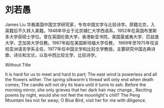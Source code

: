 # 刘若愚

James Liu 华裔美国中国文学研究家，专攻中国文学与比较诗学。原籍北京，入英籍后不久转入美籍。1948年毕业于北京辅仁大学西语系，1952年在英国布里斯多大学获硕士学位。曾在英国伦敦大学，香港新亚书院，美国夏威夷大学、匹兹堡大学、芝加哥大学任教。1967年起在美国斯坦福大学任教， 1969年至1975年任该校亚洲语言学系主任，1977年任中国文学和比较文学教授。主要研究中国古典诗歌、诗论和文论，以及中西比较文学、比较诗学。

Without Title

It is hard for us to meet and hard to part;
The east wind is powerless and all the flowers wither.
The spring silkworm's thread will only end when death comes;
The candle will not dry its tears until it turns to ash.
Before the morning mirror, she only grieves that her dark hair may change.,
Reciting poems by night, would she not feel the moonlight's chill?
The Peng Mountain lies not far away;
O Blue Bird, visit her for me with diligence.

